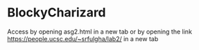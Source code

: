 # BlockyCharizard

Access by opening asg2.html in a new tab 
or by opening the link https://people.ucsc.edu/~srfulgha/lab2/ in a new tab
